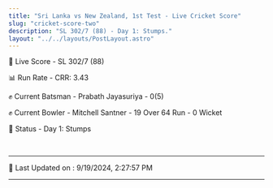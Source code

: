 ```yaml
---
title: "Sri Lanka vs New Zealand, 1st Test - Live Cricket Score"
slug: "cricket-score-two"
description: "SL 302/7 (88) - Day 1: Stumps."
layout: "../../layouts/PostLayout.astro"
---
```


🔴 Live Score - SL 302/7 (88)  

📊 Run Rate - CRR: 3.43  

✊ Current Batsman - Prabath Jayasuriya - 0(5)  

✊ Current Bowler - Mitchell Santner - 19 Over 64 Run - 0 Wicket  

📑 Status - Day 1: Stumps

<br />

***

📝 Last Updated on : 9/19/2024, 2:27:57 PM

***


